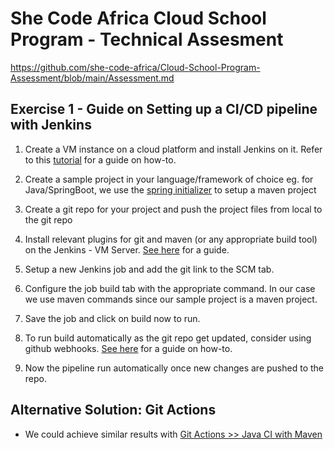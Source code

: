# She Code Africa Cloud School Program - Technical Assesment

https://github.com/she-code-africa/Cloud-School-Program-Assessment/blob/main/Assessment.md


## Exercise 1 - Guide on Setting up a CI/CD pipeline with Jenkins

1. Create a VM instance on a cloud platform and install Jenkins on it.
    Refer to this [tutorial](https://docs.microsoft.com/en-us/azure/developer/jenkins/configure-on-linux-vm) for a guide on how-to.
    
2. Create a sample project in your language/framework of choice
    eg. for Java/SpringBoot, we use the [spring initializer](https://start.spring.io/) to setup a maven project
    
3. Create a git repo for your project and push the project files from local to the git repo

4. Install relevant plugins for git and maven (or any appropriate build tool) on the Jenkins - VM Server. [See here](https://www.youtube.com/watch?v=GlQHS7FdVGM) for a guide.

5. Setup a new Jenkins job and add the git link to the SCM tab.

6. Configure the job build tab with the appropriate command. In our case we use maven commands since our sample project is a maven project.

7. Save the job and click on build now to run.

8. To run build automatically as the git repo get updated, consider using github webhooks. [See here](https://blogs.sap.com/2015/12/15/configuring-jenkins-to-run-a-build-automatically-on-code-push/) for a guide on how-to.

9. Now the pipeline run automatically once new changes are pushed to the repo.


## Alternative Solution: Git Actions
- We could achieve similar results with [Git Actions >> Java CI with Maven](https://docs.github.com/en/actions/automating-builds-and-tests/building-and-testing-java-with-maven)
